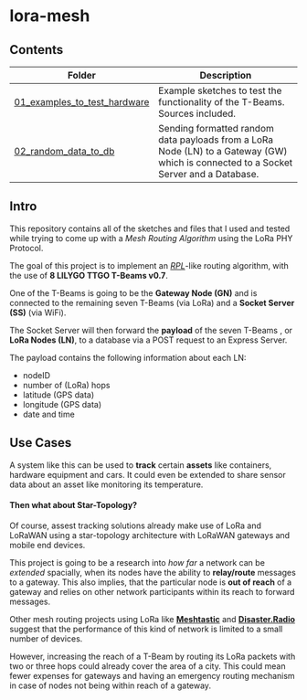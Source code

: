 # lora-mesh

## Contents

|Folder                                                       |Description                                                                 |
|-------------------------------------------------------------|----------------------------------------------------------------------------|
|[01_examples_to_test_hardware](/01_examples_to_test_hardware)|Example sketches to test the functionality of the T-Beams. Sources included.|
|[02_random_data_to_db](/02_random_data_to_db)                |Sending formatted random data payloads from a LoRa Node (LN) to a Gateway (GW) which is connected to a Socket Server and a Database.|


## Intro

This repository contains all of the sketches and files that I used and tested while trying to come up with a *Mesh Routing Algorithm* using the LoRa PHY Protocol. 

The goal of this project is to implement an *[RPL](https://tools.ietf.org/html/rfc6550)*-like routing algorithm, with the use of **8 LILYGO TTGO T-Beams v0.7**. 

One of the T-Beams is going to be the **Gateway Node (GN)** and is connected to the remaining seven T-Beams (via LoRa) and a **Socket Server (SS)** (via WiFi).

The Socket Server will then forward the **payload** of the seven T-Beams , or **LoRa Nodes (LN)**, to a database via a POST request to an Express Server.

The payload contains the following information about each LN: 

- nodeID
- number of (LoRa) hops
- latitude (GPS data) 
- longitude (GPS data) 
- date and time 

## Use Cases

A system like this can be used to **track** certain **assets** like containers, hardware equipment and cars. It could even be extended to share sensor data about an asset like monitoring its temperature.

#### Then what about Star-Topology?

Of course, assest tracking solutions already make use of LoRa and LoRaWAN using a star-topology architecture with LoRaWAN gateways and mobile end devices. 

This project is going to be a research into *how far* a network can be *extended* spacially, when its nodes have the ability to **relay/route** messages to a gateway. This also implies, that the particular node is **out of reach** of a gateway and relies on other network participants within its reach to forward messages.

Other mesh routing projects using LoRa like **[Meshtastic](https://github.com/meshtastic/Meshtastic-device)** and **[Disaster.Radio](https://github.com/sudomesh/disaster-radio)** suggest that the performance of this kind of network is limited to a small number of devices. 

However, increasing the reach of a T-Beam by routing its LoRa packets with two or three hops could already cover the area of a city. This could mean fewer expenses for gateways and having an emergency routing mechanism in case of nodes not being within reach of a gateway.
